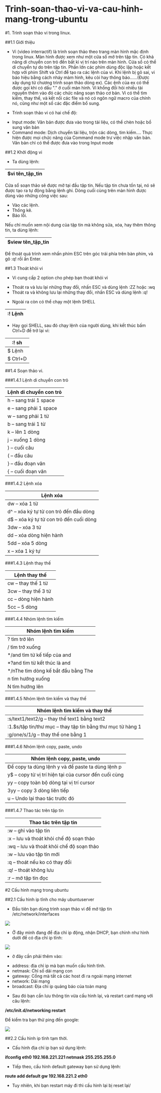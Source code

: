 # Trinh-soan-thao-vi-va-cau-hinh-mang-trong-ubuntu


#1. Trình soạn thảo vi trong linux.

##1.1 Giới thiệu

- Vi (video interractif) là trình soạn thảo theo trang màn hình mặc định trong linux. Màn hình được xem như một cửa sổ mở trên tập tin. Có khả năng di chuyển con trỏ đến bất kì vị trí nào trên màn hình. Cửa sổ có thể di chuyển tự do trên tập tin. Phần lớn các phím dùng độc lập hoặc kết hợp với phím Shift và Ctrl để tạo ra các lệnh của vi. Khi lệnh bị gõ sai, vi báo hiệu bằng cách nháy màm hình, kêu còi hay thông báo......(Được xây dụng từ chương trình soạn thảo dòng ex). Các ệnh của ex có thể được gọi khi có dấu "." ở cuối màn hình. Vi khồng đồi hỏi nhiều tài nguyên thêm vào đó các chức năng soạn thảo cơ bản. Vi có thể tìm kiếm, thay thế, và kết nối các file và nó có ngôn ngữ macro của chính nó, cũng như một số các đặc điểm bổ sung.

- Trình soạn thảo vi có hai chế độ:
<ul>
<li>Input mode: Văn bản được đưa vào trong tài liệu, có thể chèn hoặc bổ sung văn bản</li>
<li>Command mode: Dịch chuyển tài liệu, trộn các dòng, tìm kiếm.... Thực hiện được mọi chức năng của Command mode trư việc nhập văn bản. Văn bản chỉ có thể được đưa vào trong Input mode</li>
</ul>

##1.2 Khởi động vi

-  Ta dùng lệnh:

| $vi tên_tập_tin |
|-----------------|

Cửa sổ soạn thảo sẽ được mở tại đầu tập tin. Nếu tập tin chưa tồn tại, nó sẽ được tạo ra tự động bằng lệnh ghi. Dòng cuối cùng trên màn hình được dùng vào những công việc sau:
- Vào các lệnh.
- Thống kê.
- Báo lỗi.

Nếu chỉ muốn xem nội dung của tập tin mà không sửa, xóa, hay thêm thông tin, ta dùng lệnh:

| $view tên_tập_tin |
|-------------------|

Để thoát quá trình xem nhấn phím ESC trên góc trái phía trên bàn phím, và gõ :q! rồi ấn Enter.


##1.3 Thoát khỏi vi

- Vi cung cấp 2 option cho phép bạn thoát khỏi vi
<ul>
<li>Thoát ra và lưu lại những thay đổi, nhấn ESC và dùng lệnh :ZZ hoặc :wq</li>
<li>Thoát ra và không lưu lại những thay đổi, nhấn ESC và dùng lệnh :q!</li>
</ul>

- Ngoài ra còn có thể chạy một lệnh SHELL

| :! Lệnh |
|---------|

- Hay gọi SHELL, sau đó chạy lệnh của người dùng, khi kết thúc bấm Ctrl+D để trở lại vi:

|:! sh |
|-------|
| $ Lệnh |
| $ Ctrl+D |

##1.4 Soạn thảo vi.

###1.4.1 Lệnh di chuyển con trỏ

| Lệnh di chuyển con trỏ |
|------------------------|
| h  – sang trái 1 space |
| e  – sang phải 1 space |
| w  – sang phải 1 từ |
| b  – sang trái 1 từ |
| k  – lên 1 dòng |
| j  – xuống 1 dòng |
| )  – cuối câu |
| (  – đầu câu |
| }  – đầu đoạn văn |
| {  – cuối đoạn văn |

###1.4.2 Lệnh xóa

| Lệnh xóa |
|----------|
| dw  – xóa 1 từ |
| d^  – xóa ký tự từ con trỏ đến đầu dòng |
| d$  – xóa ký tự từ con trỏ đến cuối dòng |
| 3dw  – xóa 3 từ |
| dd  – xóa dòng hiện hành |
| 5dd  – xóa 5 dòng |
| x  – xóa 1 ký tự |

###1.4.3 Lệnh thay thế

| Lệnh thay thế |
|---------------|
| cw  – thay thế 1 từ |
| 3cw  – thay thế 3 từ |
| cc  – dòng hiện hành |
| 5cc  – 5 dòng |

###1.4.4 Nhóm lệnh tìm kiếm

| Nhóm lệnh tìm kiếm |
|--------------------|
| ?  tìm  trở lên |
| /   tìm  trở xuống |
| */and   tìm từ kế tiếp của and |
| *?and   tìm từ kết thúc là and |
| */nThe   tìm dòng kế bắt đầu bằng The |
| n   tìm hướng xuống |
| N  tìm hướng lên |

###1.4.5 Nhóm lệnh tìm kiếm và thay thế

| Nhóm lệnh tìm kiếm và thay thế |
|--------------------------------|
| :s/text1/text2/g  – thay thế text1 bằng text2 |
| :1.$s/tập tin/thư mục  – thay tập tin bằng thư mục từ hàng 1 |
| :g/one/s/1/g  – thay thế one bằng 1 |

###1.4.6 Nhóm lệnh copy, paste, undo

| Nhóm lệnh copy, paste, undo |
|-----------------------------|
| Để copy ta dùng lệnh y và để paste ta dùng lệnh p |
| y$  – copy từ vị trí hiện tại của cursor đến cuối cùng |
| yy  – copy toàn bộ dòng tại vị trí cursor |
| 3yy  – copy 3 dòng liên tiếp |
| u  – Undo lại thao tác trước đó |

###1.4.7 Thao tác trên tập tin

| Thao tác trên tập tin |
|-----------------------|
|:w  – ghi vào tập tin |
| :x   – lưu và thoát khỏi chế độ soạn thảo |
| :wq  – lưu và thoát khỏi chế độ soạn thảo |
| :w  – lưu vào tập tin mới |
| :q  – thoát nếu ko có thay đổi |
| :q!  – thoát không lưu |
| :r  – mở tập tin đọc |



#2 Cấu hình mạng trong ubuntu

##2.1 Cấu hình ip tĩnh cho máy ubuntuserver

- Đầu tiên bạn dùng trình soạn thảo vi để mở tập tin /etc/network/interfaces

<img src="http://i.imgur.com/yEYQkYl.png">

- Ở đây mình đang để địa chỉ ip động, nhận DHCP, bạn chỉnh như hình dưới để có địa chỉ ip tĩnh:

<img src="http://i.imgur.com/OaPb2L2.png">

- ở đây cần phải thêm vào:
<ul>
<li>address: địa chỉ ip mà bạn muốn cấu hình tĩnh.</li>
<li>netmask: Chỉ số dải mạng con</li>
<li>gateway: Cổng mà tất cả các host đi ra ngoài mạng internet</li>
<li>network: Dải mạng</li>
<li>broadcast: Địa chỉ ip quảng báo của toàn mạng</li>
</ul>

- Sau đó bạn cần lưu thông tin vừa cấu hình lại, và restart card mạng với câu lệnh:

**/etc/init.d/networking restart**

Để kiểm tra bạn thử ping đến google:

<img src="http://i.imgur.com/kpaBf38.png">

##2.2 Cấu hình ip tĩnh tạm thời.

- Cấu hình địa chỉ ip bạn sử dụng lệnh:

**ifconfig eth0 192.168.221.221 netmask 255.255.255.0**

- Tiếp theo, cấu hình default gateway bạn sử dụng lệnh:

**route add default gw 192.168.221.2 eth0**

- Tuy nhiên, khi bạn restart máy đi thì cấu hình lại bị reset lại/
